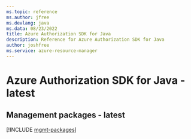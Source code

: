 ```yaml
---
ms.topic: reference
ms.author: jfree
ms.devlang: java
ms.data: 08/23/2022
title: Azure Authorization SDK for Java
description: Reference for Azure Authorization SDK for Java
author: joshfree
ms.service: azure-resource-manager
---
```

# Azure Authorization SDK for Java - latest

## Management packages - latest
[!INCLUDE [mgmt-packages](authorization-mgmt-index.md)]